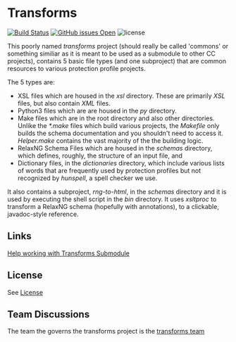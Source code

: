 # Transforms 
[![Build Status](https://travis-ci.com/commoncriteria/transforms.svg?branch=master)](https://travis-ci.com/commoncriteria/transforms)
[![GitHub issues Open](https://img.shields.io/github/issues/commoncriteria/transforms.svg?maxAge=2592000)](https://github.com/commoncriteria/transforms/issues) 
![license](https://img.shields.io/badge/license-Unlicensed-blue.svg)

This poorly named _transforms_ project (should really be called 'commons' or something similiar as it is meant to be used as a submodule to other CC projects),
contains 5 basic file types (and one subproject) that are common resources to various protection profile projects.

The 5 types are:
* XSL files which are housed in the _xsl_ directory. These are primarily _XSL_ files, but also contain _XML_ files.
* Python3 files which are are housed in the _py_ directory.
* Make files which are in the root directory and also other directories.\
  Unlike the _*.make_ files which build various projects, the _Makefile_ only builds the schema documentation and you shouldn't need to access it.
  _Helper.make_ contains the vast majority of the the building logic.
* RelaxNG Schema Files which are housed in the _schemas_ directory, which defines, roughly, the structure of an input file, and
* Dictionary files, in the _dictionaries_ directory, which include various lists of words that are frequently used by protection
profiles but not recognized by _hunspell_, a spell checker we use.

It also contains a subproject, _rng-to-html_, in the _schemas_ directory and 
it is used by executing the shell script in the _bin_ directory. 
It uses _xsltproc_ to transform a RelaxNG schema (hopefully with annotations), to a clickable, javadoc-style reference.

## Links
[Help working with Transforms Submodule](https://github.com/commoncriteria/transforms/wiki/Working-with-Transforms-as-a-Submodule)

## License

See [License](./LICENSE)

## Team Discussions
The team the governs the transforms project is the [transforms team](https://github.com/orgs/commoncriteria/teams/transforms)
